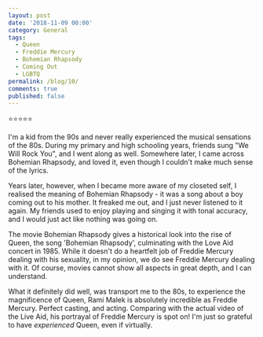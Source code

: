 ```yaml
---
layout: post
date: '2018-11-09 00:00'
category: General
tags:
  - Queen
  - Freddie Mercury
  - Bohemian Rhapsody
  - Coming Out
  - LGBTQ
permalink: /blog/10/
comments: true
published: false
---
```


⭐⭐⭐⭐⭐

I'm a kid from the 90s and never really experienced the musical sensations of the 80s. During my primary and high schooling years, friends sung "We Will Rock You", and I went along as well. Somewhere later, I came across Bohemian Rhapsody, and loved it, even though I couldn't make much sense of the lyrics. 

<!-- more -->

Years later, however, when I became more aware of my closeted self, I realised the meaning of Bohemian Rhapsody - it was a song about a boy coming out to his mother. It freaked me out, and I just never listened to it again. My friends used to enjoy playing and singing it with tonal accuracy, and I would just act like nothing was going on. 

The movie Bohemian Rhapsody gives a historical look into the rise of Queen, the song 'Bohemian Rhapsody', culminating with the Love Aid concert in 1985. While it doesn't do a heartfelt job of Freddie Mercury dealing with his sexuality, in my opinion, we do see Freddie Mercury dealing with it. Of course, movies cannot show all aspects in great depth, and I can understand. 

What it definitely did well, was transport me to the 80s, to experience the magnificence of Queen, Rami Malek is absolutely incredible as Freddie Mercury. Perfect casting, and acting. Comparing with the actual video of the Live Aid, his portrayal of Freddie Mercury is spot on! I'm just so grateful to have *experienced* Queen, even if virtually.
